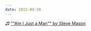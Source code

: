 ```yaml
---
date: 2012-04-10
---
```


♫ [""Am I Just a Man"" by Steve Mason](https://music.apple.com/gb/music-video/am-i-just-a-man/395905449)
